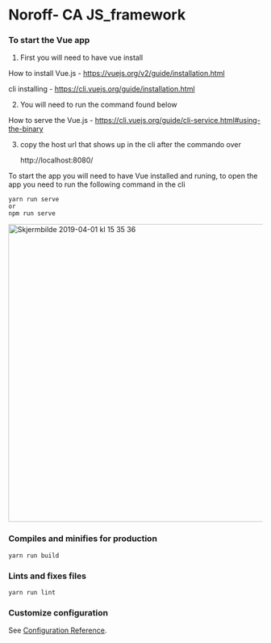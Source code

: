 # Noroff- CA JS_framework

### To start the Vue app

1. First you will need to have vue install

  How to install Vue.js - https://vuejs.org/v2/guide/installation.html 
  
  cli installing        - https://cli.vuejs.org/guide/installation.html

2. You will need to run the command found below

  How to serve the Vue.js - https://cli.vuejs.org/guide/cli-service.html#using-the-binary

3. copy the host url that shows up in the cli after the commando over 

   http://localhost:8080/





To start the app you will need to have Vue installed and runing, to open the app you need to run the following command in the cli 
```
yarn run serve
or
npm run serve
```

<img width="589" alt="Skjermbilde 2019-04-01 kl  15 35 36" src="https://user-images.githubusercontent.com/32140076/55331619-f0e55d80-5493-11e9-80f0-8b39d87dd9ca.png">






### Compiles and minifies for production
```
yarn run build
```





### Lints and fixes files
```
yarn run lint
```

### Customize configuration
See [Configuration Reference](https://cli.vuejs.org/config/).
